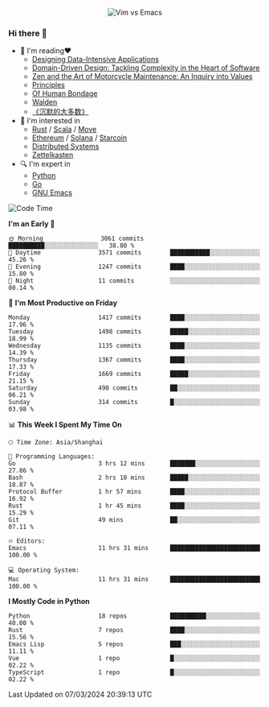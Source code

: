 <p align="center">
    <img src="https://gist.githubusercontent.com/coldnight/e696baffb094e71c96cb302118878eae/raw/40ea5053a6f66cc65f90f437e4173497da225958/banner.gif" alt="Vim vs Emacs" />
</p>

### Hi there 👋

- 📖 I'm reading❤️
    + [Designing Data-Intensive Applications](https://www.oreilly.com/library/view/designing-data-intensive-applications/9781491903063/)
    + [Domain-Driven Design: Tackling Complexity in the Heart of Software](https://www.dddcommunity.org/book/evans_2003/)
    + [Zen and the Art of Motorcycle Maintenance: An Inquiry into Values](https://en.wikipedia.org/wiki/Zen_and_the_Art_of_Motorcycle_Maintenance)
    + [Principles](https://www.principles.com/)
    + [Of Human Bondage](https://en.wikipedia.org/wiki/Of_Human_Bondage)
    + [Walden](https://en.wikipedia.org/wiki/Walden)
    + [《沉默的大多数》](https://en.wikipedia.org/wiki/Silent_majority)
- 🌱 I'm interested in
    + [Rust](https://www.rust-lang.org/) / [Scala](https://www.scala-lang.org/) / [Move](https://github.com/move-language/move/)
    + [Ethereum](https://ethereum.org/en/) / [Solana](https://solana.com/) / [Starcoin](https://github.com/starcoinorg/starcoin)
	+ [Distributed Systems](https://www.linuxzen.com/notes/topics/20200320174417_%E5%88%86%E5%B8%83%E5%BC%8F/)
	+ [Zettelkasten](https://www.linuxzen.com/notes/notes/20220120080920-slip_box/)
- 🔍 I'm expert in
    + [Python](https://www.python.org/)
    + [Go](https://go.dev/)
    + [GNU Emacs](https://www.gnu.org/software/emacs/)

<!--START_SECTION:waka-->
![Code Time](http://img.shields.io/badge/Code%20Time-2%2C714%20hrs%2047%20mins-blue)

**I'm an Early 🐤** 

```text
🌞 Morning                3061 commits        ██████████░░░░░░░░░░░░░░░   38.80 % 
🌆 Daytime                3571 commits        ███████████░░░░░░░░░░░░░░   45.26 % 
🌃 Evening                1247 commits        ████░░░░░░░░░░░░░░░░░░░░░   15.80 % 
🌙 Night                  11 commits          ░░░░░░░░░░░░░░░░░░░░░░░░░   00.14 % 
```
📅 **I'm Most Productive on Friday** 

```text
Monday                   1417 commits        ████░░░░░░░░░░░░░░░░░░░░░   17.96 % 
Tuesday                  1498 commits        █████░░░░░░░░░░░░░░░░░░░░   18.99 % 
Wednesday                1135 commits        ████░░░░░░░░░░░░░░░░░░░░░   14.39 % 
Thursday                 1367 commits        ████░░░░░░░░░░░░░░░░░░░░░   17.33 % 
Friday                   1669 commits        █████░░░░░░░░░░░░░░░░░░░░   21.15 % 
Saturday                 490 commits         ██░░░░░░░░░░░░░░░░░░░░░░░   06.21 % 
Sunday                   314 commits         █░░░░░░░░░░░░░░░░░░░░░░░░   03.98 % 
```


📊 **This Week I Spent My Time On** 

```text
🕑︎ Time Zone: Asia/Shanghai

💬 Programming Languages: 
Go                       3 hrs 12 mins       ███████░░░░░░░░░░░░░░░░░░   27.86 % 
Bash                     2 hrs 10 mins       █████░░░░░░░░░░░░░░░░░░░░   18.87 % 
Protocol Buffer          1 hr 57 mins        ████░░░░░░░░░░░░░░░░░░░░░   16.92 % 
Rust                     1 hr 45 mins        ████░░░░░░░░░░░░░░░░░░░░░   15.29 % 
Git                      49 mins             ██░░░░░░░░░░░░░░░░░░░░░░░   07.11 % 

🔥 Editors: 
Emacs                    11 hrs 31 mins      █████████████████████████   100.00 % 

💻 Operating System: 
Mac                      11 hrs 31 mins      █████████████████████████   100.00 % 
```

**I Mostly Code in Python** 

```text
Python                   18 repos            ██████████░░░░░░░░░░░░░░░   40.00 % 
Rust                     7 repos             ████░░░░░░░░░░░░░░░░░░░░░   15.56 % 
Emacs Lisp               5 repos             ███░░░░░░░░░░░░░░░░░░░░░░   11.11 % 
Vue                      1 repo              █░░░░░░░░░░░░░░░░░░░░░░░░   02.22 % 
TypeScript               1 repo              █░░░░░░░░░░░░░░░░░░░░░░░░   02.22 % 
```




 Last Updated on 07/03/2024 20:39:13 UTC
<!--END_SECTION:waka-->
